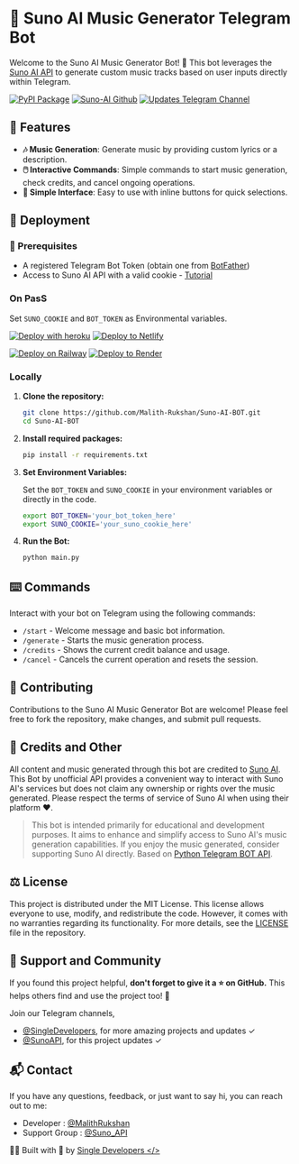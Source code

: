 # 🎵 Suno AI Music Generator Telegram Bot

Welcome to the Suno AI Music Generator Bot! 🤖 This bot leverages the [Suno AI API](https://github.com/Malith-Rukshan/Suno-API) to generate custom music tracks based on user inputs directly within Telegram.

[![PyPI Package](https://img.shields.io/badge/PyPi-Library-1cd760?logo=pypi&style=flat)](https://pypi.org/project/SunoAI/)
[![Suno-AI Github](https://img.shields.io/badge/Github-Suno--API-blue?logo=github&style=flat)](https://github.com/Malith-Rukshan/Suno-API)
[![Updates Telegram Channel](https://img.shields.io/badge/Updates-@SunoAPI-blue?logo=telegram&style=flat)](https://t.me/SunoAPI)

## 🌟 Features

- **🎶 Music Generation**: Generate music by providing custom lyrics or a description.
- **🖱️ Interactive Commands**: Simple commands to start music generation, check credits, and cancel ongoing operations.
- **👥 Simple Interface**: Easy to use with inline buttons for quick selections.

## 🚀 Deployment

### 🔧 Prerequisites

- A registered Telegram Bot Token (obtain one from [BotFather](https://t.me/botfather))
- Access to Suno AI API with a valid cookie - [Tutorial](https://github.com/Malith-Rukshan/Suno-API/tree/main?tab=readme-ov-file#-prerequisites)

### On PasS

Set `SUNO_COOKIE` and `BOT_TOKEN` as Environmental variables.

[![Deploy with heroku](https://www.herokucdn.com/deploy/button.svg)](https://heroku.com/deploy)
[![Deploy to Netlify](https://www.netlify.com/img/deploy/button.svg)](https://app.netlify.com/start/deploy?repository=https://github.com/Malith-Rukshan/Suno-AI-BOT)

[![Deploy on Railway](https://railway.app/button.svg)](https://railway.app/new/template?template=https://github.com/Malith-Rukshan/Suno-AI-BOT)
[![Deploy to Render](https://render.com/images/deploy-to-render-button.svg)](https://render.com/deploy)

### Locally

1. **Clone the repository:**

    ```bash
    git clone https://github.com/Malith-Rukshan/Suno-AI-BOT.git
    cd Suno-AI-BOT
    ```

2. **Install required packages:**

    ```bash
    pip install -r requirements.txt
    ```

3. **Set Environment Variables:**

    Set the `BOT_TOKEN` and `SUNO_COOKIE` in your environment variables or directly in the code.

    ```bash
    export BOT_TOKEN='your_bot_token_here'
    export SUNO_COOKIE='your_suno_cookie_here'
    ```

4. **Run the Bot:**

    ```bash
    python main.py
    ```

## ⌨️ Commands

Interact with your bot on Telegram using the following commands:

- `/start` - Welcome message and basic bot information.
- `/generate` - Starts the music generation process.
- `/credits` - Shows the current credit balance and usage.
- `/cancel` - Cancels the current operation and resets the session.

## 🤝 Contributing

Contributions to the Suno AI Music Generator Bot are welcome! Please feel free to fork the repository, make changes, and submit pull requests.

## 🎯 Credits and Other
All content and music generated through this bot are credited to [Suno AI](https://suno.ai/). This Bot by unofficial API provides a convenient way to interact with Suno AI's services but does not claim any ownership or rights over the music generated. Please respect  the terms of service of Suno AI when using their platform ❤️.

> This bot is intended primarily for educational and development purposes. It aims to enhance and simplify access to Suno AI's music generation capabilities. If you enjoy the music generated, consider supporting Suno AI directly.
> Based on [Python Telegram BOT API](https://github.com/python-telegram-bot/python-telegram-bot).

## ⚖️ License
This project is distributed under the MIT License. This license allows everyone to use, modify, and redistribute the code. However, it comes with no warranties regarding its functionality. For more details, see the [LICENSE](https://github.com/Malith-Rukshan/Suno-API/blob/main/LICENSE) file in the repository.

## 🌟 Support and Community
If you found this project helpful, **don't forget to give it a ⭐ on GitHub.** This helps others find and use the project too! 🫶

Join our Telegram channels, 

- [@SingleDevelopers](https://t.me/SingleDevelopers), for more amazing projects and updates ✓
- [@SunoAPI](https://t.me/SunoAPI), for this project updates ✓

## 📬 Contact
If you have any questions, feedback, or just want to say hi, you can reach out to me:

- Developer : [@MalithRukshan](https://t.me/MalithRukshan)
- Support Group : [@Suno_API](https://t.me/Suno_API)

🧑‍💻 Built with 💖 by [Single Developers </> ](https://t.me/SingleDevelopers)
